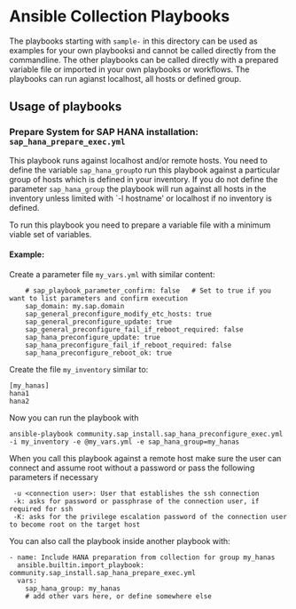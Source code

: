 
# Ansible Collection Playbooks

The playbooks starting with `sample-` in this directory can be used as examples for your own playbooksi and cannot be called directly from the commandline.
The other playbooks can be called directly with a prepared variable file or imported in your own playbooks or workflows.
The playbooks can run agianst localhost, all hosts or defined group.

## Usage of playbooks

### Prepare System for SAP HANA installation: `sap_hana_prepare_exec.yml`

This playbook runs against localhost and/or remote hosts.
You need to define the variable `sap_hana_group`to run this playbook against a particular group of hosts which is defined in your inventory.
If you do not define the parameter `sap_hana_group` the playbook will run against all hosts in the inventory unless limited with `-l hostname' or localhost if no inventory is defined.

To run this playbook you need to prepare a variable file with a minimum viable set of variables.

#### Example: 

Create a parameter file `my_vars.yml` with similar content:

```[yaml]
    # sap_playbook_parameter_confirm: false   # Set to true if you want to list parameters and confirm execution
    sap_domain: my.sap.domain
    sap_general_preconfigure_modify_etc_hosts: true
    sap_general_preconfigure_update: true
    sap_general_preconfigure_fail_if_reboot_required: false
    sap_hana_preconfigure_update: true
    sap_hana_preconfigure_fail_if_reboot_required: false
    sap_hana_preconfigure_reboot_ok: true
```

Create the file `my_inventory` similar to:

```[yaml]
[my_hanas]
hana1
hana2
```

Now you can run the playbook with

```[bash]
ansible-playbook community.sap_install.sap_hana_preconfigure_exec.yml -i my_inventory -e @my_vars.yml -e sap_hana_group=my_hanas
```

When you call this playbook against a remote host make sure the user can connect and assume root without a password or pass the following parameters if necessary

```[bash]
 -u <connection user>: User that establishes the ssh connection
 -k: asks for password or passphrase of the connection user, if required for ssh
 -K: asks for the privilege escalation password of the connection user to become root on the target host
```

You can also call the playbook inside another playbook with:

```
- name: Include HANA preparation from collection for group my_hanas
  ansible.builtin.import_playbook: community.sap_install.sap_hana_prepare_exec.yml
  vars:
    sap_hana_group: my_hanas
    # add other vars here, or define somewhere else
```

